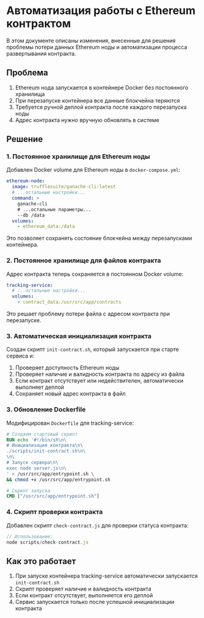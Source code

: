# Автоматизация работы с Ethereum контрактом

В этом документе описаны изменения, внесенные для решения проблемы потери данных Ethereum ноды и автоматизации процесса развертывания контракта.

## Проблема

1. Ethereum нода запускается в контейнере Docker без постоянного хранилища
2. При перезапуске контейнера все данные блокчейна теряются
3. Требуется ручной деплой контракта после каждого перезапуска ноды
4. Адрес контракта нужно вручную обновлять в системе

## Решение

### 1. Постоянное хранилище для Ethereum ноды

Добавлен Docker volume для Ethereum ноды в `docker-compose.yml`:

```yaml
ethereum-node:
  image: trufflesuite/ganache-cli:latest
  # ...остальные настройки...
  command: >
    ganache-cli
    # ...остальные параметры...
    --db /data
  volumes:
    - ethereum_data:/data
```

Это позволяет сохранять состояние блокчейна между перезапусками контейнера.

### 2. Постоянное хранилище для файлов контракта

Адрес контракта теперь сохраняется в постоянном Docker volume:

```yaml
tracking-service:
  # ...остальные настройки...
  volumes:
    - contract_data:/usr/src/app/contracts
```

Это решает проблему потери файла с адресом контракта при перезапуске.

### 3. Автоматическая инициализация контракта

Создан скрипт `init-contract.sh`, который запускается при старте сервиса и:

1. Проверяет доступность Ethereum ноды
2. Проверяет наличие и валидность контракта по адресу из файла
3. Если контракт отсутствует или недействителен, автоматически выполняет деплой
4. Сохраняет новый адрес контракта в файл

### 3. Обновление Dockerfile

Модифицирован `Dockerfile` для tracking-service:

```dockerfile
# Создаем стартовый скрипт
RUN echo '#!/bin/sh\n\
# Инициализация контракта\n\
./scripts/init-contract.sh\n\
\n\
# Запуск сервера\n\
exec node server.js\n\
' > /usr/src/app/entrypoint.sh \
&& chmod +x /usr/src/app/entrypoint.sh

# Скрипт запуска
CMD ["/usr/src/app/entrypoint.sh"]
```

### 4. Скрипт проверки контракта

Добавлен скрипт `check-contract.js` для проверки статуса контракта:

```javascript
// Использование:
node scripts/check-contract.js
```

## Как это работает

1. При запуске контейнера tracking-service автоматически запускается `init-contract.sh`
2. Скрипт проверяет наличие и валидность контракта
3. Если контракт отсутствует, выполняется его деплой
4. Сервис запускается только после успешной инициализации контракта
